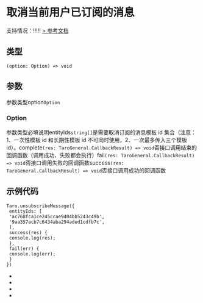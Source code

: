 # 取消当前用户已订阅的消息
支持情况：!!!!!
[> 参考文档
](https://opendocs.alipay.com/mini/07vg26?pathHash=8c9630ac)
## 类型[​](unsubscribeMessage.html#类型)
```tsx
(option: Option) => void
```

## 参数[​](unsubscribeMessage.html#参数)
参数类型option`Option`
### Option[​](unsubscribeMessage.html#option)
参数类型必填说明entityIds`string[]`是需要取消订阅的消息模板 id 集合（注意：1、一次性模板 id 和长期性模板 id 不可同时使用，2、一次最多传入三个模板 id）。complete`(res: TaroGeneral.CallbackResult) => void`否接口调用结束的回调函数（调用成功、失败都会执行）fail`(res: TaroGeneral.CallbackResult) => void`否接口调用失败的回调函数success`(res: TaroGeneral.CallbackResult) => void`否接口调用成功的回调函数
## 示例代码[​](unsubscribeMessage.html#示例代码)
```tsx
Taro.unsubscribeMessage({
 entityIds: [
 'ac768fca1ce245ccae9404bb5243c49b',
 '9aa357acb7c6434aba294aded1cdfb7c',
 ],
 success(res) {
 console.log(res);
 },
 fail(err) {
 console.log(err);
 }
})
```

- 
- 

- 

-

